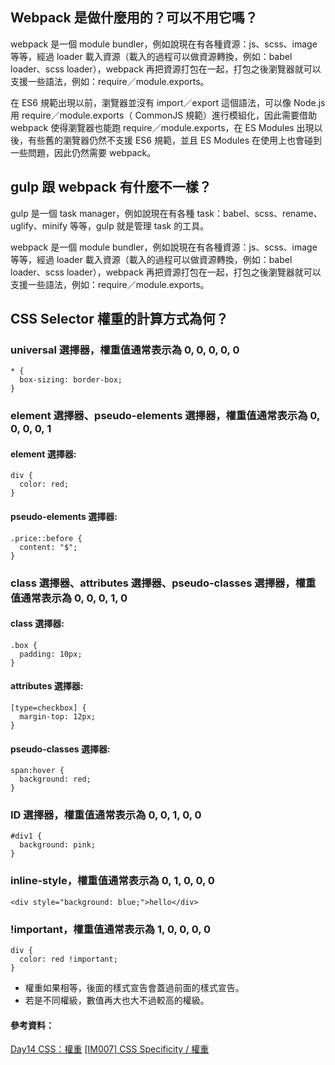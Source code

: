 ## Webpack 是做什麼用的？可以不用它嗎？
webpack 是一個 module bundler，例如說現在有各種資源：js、scss、image 等等，經過 loader 載入資源（載入的過程可以做資源轉換，例如：babel loader、scss loader），webpack 再把資源打包在一起，打包之後瀏覽器就可以支援一些語法，例如：require／module.exports。

在 ES6 規範出現以前，瀏覽器並沒有 import／export 這個語法，可以像 Node.js 用 require／module.exports（ CommonJS 規範）進行模組化，因此需要借助 webpack 使得瀏覽器也能跑 require／module.exports，在 ES Modules 出現以後，有些舊的瀏覽器仍然不支援 ES6 規範，並且 ES Modules 在使用上也會碰到一些問題，因此仍然需要 webpack。

## gulp 跟 webpack 有什麼不一樣？
gulp 是一個 task manager，例如說現在有各種 task：babel、scss、rename、uglify、minify 等等，gulp 就是管理 task 的工具。

webpack 是一個 module bundler，例如說現在有各種資源：js、scss、image 等等，經過 loader 載入資源（載入的過程可以做資源轉換，例如：babel loader、scss loader），webpack 再把資源打包在一起，打包之後瀏覽器就可以支援一些語法，例如：require／module.exports。

## CSS Selector 權重的計算方式為何？
### universal 選擇器，權重值通常表示為 0, 0, 0, 0, 0
```
* {
  box-sizing: border-box;
}
```

### element 選擇器、pseudo-elements 選擇器，權重值通常表示為 0, 0, 0, 0, 1
#### element 選擇器:
```
div {
  color: red;
}
```
#### pseudo-elements 選擇器:
```
.price::before {
  content: "$";
}
```

### class 選擇器、attributes 選擇器、pseudo-classes 選擇器，權重值通常表示為 0, 0, 0, 1, 0
#### class 選擇器:
```
.box {
  padding: 10px;
}
```
#### attributes 選擇器:
```
[type=checkbox] {
  margin-top: 12px;
}
```
#### pseudo-classes 選擇器:
```
span:hover {
  background: red;
}
```

### ID 選擇器，權重值通常表示為 0, 0, 1, 0, 0
```
#div1 {
  background: pink;
}
```

### inline-style，權重值通常表示為 0, 1, 0, 0, 0
`<div style="background: blue;">hello</div>`

### !important，權重值通常表示為 1, 0, 0, 0, 0
```
div {
  color: red !important;
}
```

* 權重如果相等，後面的樣式宣告會蓋過前面的樣式宣告。
* 若是不同權級，數值再大也大不過較高的權級。

#### 參考資料：
[Day14 CSS：權重](https://ithelp.ithome.com.tw/articles/10221486)
[[IM007] CSS Specificity / 權重](https://hackmd.io/UEpFdat3SnapxC4exNVmYw?view)
